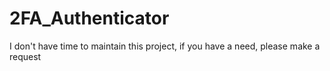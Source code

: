 # 2FA_Authenticator

I don't have time to maintain this project, if you have a need, please make a request
